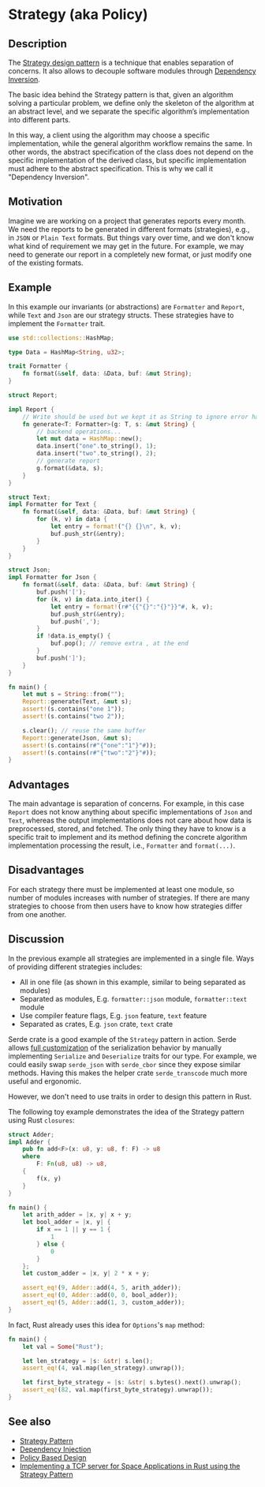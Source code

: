 # Strategy (aka Policy)

## Description

The [Strategy design pattern](https://en.wikipedia.org/wiki/Strategy_pattern) is
a technique that enables separation of concerns. It also allows to decouple
software modules through
[Dependency Inversion](https://en.wikipedia.org/wiki/Dependency_inversion_principle).

The basic idea behind the Strategy pattern is that, given an algorithm solving a
particular problem, we define only the skeleton of the algorithm at an abstract
level, and we separate the specific algorithm’s implementation into different
parts.

In this way, a client using the algorithm may choose a specific implementation,
while the general algorithm workflow remains the same. In other words, the
abstract specification of the class does not depend on the specific
implementation of the derived class, but specific implementation must adhere to
the abstract specification. This is why we call it "Dependency Inversion".

## Motivation

Imagine we are working on a project that generates reports every month. We need
the reports to be generated in different formats (strategies), e.g., in `JSON`
or `Plain Text` formats. But things vary over time, and we don't know what kind
of requirement we may get in the future. For example, we may need to generate
our report in a completely new format, or just modify one of the existing
formats.

## Example

In this example our invariants (or abstractions) are `Formatter` and `Report`,
while `Text` and `Json` are our strategy structs. These strategies have to
implement the `Formatter` trait.

```rust
use std::collections::HashMap;

type Data = HashMap<String, u32>;

trait Formatter {
    fn format(&self, data: &Data, buf: &mut String);
}

struct Report;

impl Report {
    // Write should be used but we kept it as String to ignore error handling
    fn generate<T: Formatter>(g: T, s: &mut String) {
        // backend operations...
        let mut data = HashMap::new();
        data.insert("one".to_string(), 1);
        data.insert("two".to_string(), 2);
        // generate report
        g.format(&data, s);
    }
}

struct Text;
impl Formatter for Text {
    fn format(&self, data: &Data, buf: &mut String) {
        for (k, v) in data {
            let entry = format!("{} {}\n", k, v);
            buf.push_str(&entry);
        }
    }
}

struct Json;
impl Formatter for Json {
    fn format(&self, data: &Data, buf: &mut String) {
        buf.push('[');
        for (k, v) in data.into_iter() {
            let entry = format!(r#"{{"{}":"{}"}}"#, k, v);
            buf.push_str(&entry);
            buf.push(',');
        }
        if !data.is_empty() {
            buf.pop(); // remove extra , at the end
        }
        buf.push(']');
    }
}

fn main() {
    let mut s = String::from("");
    Report::generate(Text, &mut s);
    assert!(s.contains("one 1"));
    assert!(s.contains("two 2"));

    s.clear(); // reuse the same buffer
    Report::generate(Json, &mut s);
    assert!(s.contains(r#"{"one":"1"}"#));
    assert!(s.contains(r#"{"two":"2"}"#));
}
```

## Advantages

The main advantage is separation of concerns. For example, in this case `Report`
does not know anything about specific implementations of `Json` and `Text`,
whereas the output implementations does not care about how data is preprocessed,
stored, and fetched. The only thing they have to know is a specific trait to
implement and its method defining the concrete algorithm implementation
processing the result, i.e., `Formatter` and `format(...)`.

## Disadvantages

For each strategy there must be implemented at least one module, so number of
modules increases with number of strategies. If there are many strategies to
choose from then users have to know how strategies differ from one another.

## Discussion

In the previous example all strategies are implemented in a single file. Ways of
providing different strategies includes:

- All in one file (as shown in this example, similar to being separated as
  modules)
- Separated as modules, E.g. `formatter::json` module, `formatter::text` module
- Use compiler feature flags, E.g. `json` feature, `text` feature
- Separated as crates, E.g. `json` crate, `text` crate

Serde crate is a good example of the `Strategy` pattern in action. Serde allows
[full customization](https://serde.rs/custom-serialization.html) of the
serialization behavior by manually implementing `Serialize` and `Deserialize`
traits for our type. For example, we could easily swap `serde_json` with
`serde_cbor` since they expose similar methods. Having this makes the helper
crate `serde_transcode` much more useful and ergonomic.

However, we don't need to use traits in order to design this pattern in Rust.

The following toy example demonstrates the idea of the Strategy pattern using
Rust `closures`:

```rust
struct Adder;
impl Adder {
    pub fn add<F>(x: u8, y: u8, f: F) -> u8
    where
        F: Fn(u8, u8) -> u8,
    {
        f(x, y)
    }
}

fn main() {
    let arith_adder = |x, y| x + y;
    let bool_adder = |x, y| {
        if x == 1 || y == 1 {
            1
        } else {
            0
        }
    };
    let custom_adder = |x, y| 2 * x + y;

    assert_eq!(9, Adder::add(4, 5, arith_adder));
    assert_eq!(0, Adder::add(0, 0, bool_adder));
    assert_eq!(5, Adder::add(1, 3, custom_adder));
}
```

In fact, Rust already uses this idea for `Options`'s `map` method:

```rust
fn main() {
    let val = Some("Rust");

    let len_strategy = |s: &str| s.len();
    assert_eq!(4, val.map(len_strategy).unwrap());

    let first_byte_strategy = |s: &str| s.bytes().next().unwrap();
    assert_eq!(82, val.map(first_byte_strategy).unwrap());
}
```

## See also

- [Strategy Pattern](https://en.wikipedia.org/wiki/Strategy_pattern)
- [Dependency Injection](https://en.wikipedia.org/wiki/Dependency_injection)
- [Policy Based Design](https://en.wikipedia.org/wiki/Modern_C++_Design#Policy-based_design)
- [Implementing a TCP server for Space Applications in Rust using the Strategy Pattern](https://web.archive.org/web/20231003171500/https://robamu.github.io/posts/rust-strategy-pattern/)
